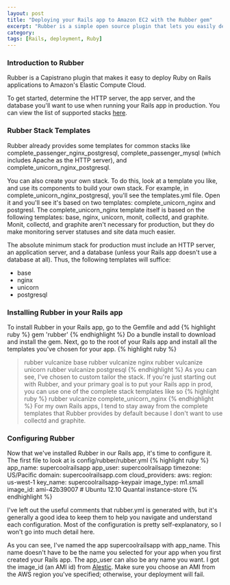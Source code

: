 ```yaml
---
layout: post
title: "Deploying your Rails app to Amazon EC2 with the Rubber gem"
excerpt: "Rubber is a simple open source plugin that lets you easily deploy Ruby on Rails apps. This post is a quick guide to get up and running with Rubber."
category:
tags: [Rails, deployment, Ruby]
---
```


### Introduction to Rubber
Rubber is a Capistrano plugin that makes it easy to deploy Ruby on Rails applications to
Amazon's Elastic Compute Cloud.

To get started, determine the HTTP server, the app server, and the database you'll want to
use when running your Rails app in production. You can view the list of supported stacks
[here](https://github.com/rubber/rubber/tree/master/templates).

### Rubber Stack Templates
Rubber already provides some templates for common stacks like complete_passenger_nginx_postgresql,
complete_passenger_mysql (which includes Apache as the HTTP server), and complete_unicorn_nginx_postgresql.

You can also create your own stack. To do this, look at a template you like, and use its components
to build your own stack. For example, in complete_unicorn_nginx_postgresql, you'll see
the templates.yml file. Open it and you'll see
it's based on two templates: complete_unicorn_nginx and postgresl. The complete_unicorn_nginx
template itself is based on the following templates: base, nginx, unicorn, monit, collectd, and graphite. Monit, collectd, and graphite aren't necessary for production, but they do make monitoring server
statuses and site data much easier.

The absolute minimum stack for production must include an HTTP server, an application server, and
a database (unless your Rails app doesn't use a database at all). Thus, the following templates
will suffice:
* base
* nginx
* unicorn
* postgresql

### Installing Rubber in your Rails app
To install Rubber in your Rails app, go to the Gemfile and add
{% highlight ruby %}
gem 'rubber'
{% endhighlight %}
Do a bundle install to download and install the gem. Next, go to the root of your Rails app
and install all the templates you've chosen for your app.
{% highlight ruby %}
> rubber vulcanize base
> rubber vulcanize nginx
> rubber vulcanize unicorn
> rubber vulcanize postgresql
{% endhighlight %}
As you can see, I've chosen to custom tailor the stack. If you're just starting out with Rubber,
and your primary goal is to put your Rails app in prod, you can use one of the complete stack templates like so
{% highlight ruby %}
> rubber vulcanize complete_unicorn_nginx
{% endhighlight %}
For my own Rails apps, I tend to stay away from the complete templates that Rubber provides by default
because I don't want to use collectd and graphite.

### Configuring Rubber
Now that we've installed Rubber in our Rails app, it's time to configure it. The first file to look at
is config/rubber/rubber.yml
{% highlight ruby %}
app_name: supercoolrailsapp
app_user: supercoolrailsapp
timezone: US/Pacific
domain: supercoolrailsapp.com
cloud_providers:
  aws:
    region: us-west-1
    key_name: supercoolrailsapp-keypair
    image_type: m1.small
    image_id: ami-42b39007 # Ubuntu 12.10 Quantal instance-store
{% endhighlight %}

I've left out the useful comments that rubber.yml is generated with, but it's generally a good idea
to keep them to help you navigate and understand each configuration. Most of the configuration is
pretty self-explanatory, so I won't go into much detail here.

As you can see, I've named the app supercoolrailsapp with app_name. This name doesn't
have to be the name you selected for your app when you first created your Rails app. The app_user
can also be any name you want. I got the image_id (an AMI id) from [Alestic](http://www.alestic.com).
Make sure you choose an AMI from the AWS region you've specified; otherwise, your deployment will fail.